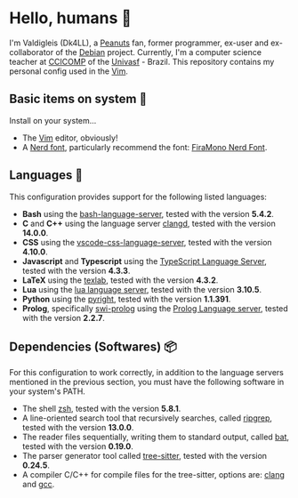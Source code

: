 # Hello, humans 👋
I'm Valdigleis (Dk4LL), a [Peanuts](https://www.peanuts.com/) fan, former programmer, ex-user and ex-collaborator of the [Debian](https://www.debian.org/) project. Currently, I'm a computer science teacher at [CCICOMP](https://portais.univasf.edu.br/ccicomp) of the [Univasf](https://www.univasf.edu.br) - Brazil. This repository contains my personal config used in the [Vim](https://www.vim.org/).

## Basic items on system 🌱
Install on your system...

- The [Vim](https://www.vim.org/) editor, obviously!
- A [Nerd font](https://www.nerdfonts.com/), particularly recommend the font: [FiraMono Nerd Font](https://github.com/ryanoasis/nerd-fonts/releases/download/v3.2.1/FiraMono.zip).

## Languages 💬
This configuration provides support for the following listed languages:

- **Bash** using the [bash-language-server](https://github.com/bash-lsp/bash-language-server), tested with the version **5.4.2**.
- **C** and **C++** using the language server [clangd](https://clangd.llvm.org/), tested with the version **14.0.0**.
- **CSS** using the [vscode-css-language-server](https://github.com/hrsh7th/vscode-langservers-extracted), tested with the version **4.10.0**.
- **Javascript** and **Typescript** using the [TypeScript Language Server](https://github.com/typescript-language-server/typescript-language-server), tested with the version **4.3.3**.
- **LaTeX** using the [texlab](https://github.com/latex-lsp/texlab), tested with the version **4.3.2**.
- **Lua** using the [lua language server](https://luals.github.io/), tested with the version **3.10.5**.
- **Python** using the [pyright](https://github.com/microsoft/pyright), tested with the version **1.1.391**.
- **Prolog**, specifically [swi-prolog](https://www.swi-prolog.org/) using the [Prolog Language server](https://github.com/jamesnvc/lsp_server), tested with the version **2.2.7**.

## Dependencies (Softwares) 📦
For this configuration to work correctly, in addition to the language servers mentioned in the previous section, you must have the following software in your system's PATH.

- The shell [zsh](https://www.zsh.org/), tested with the version **5.8.1**.
- A line-oriented search tool that recursively searches, called [ripgrep](https://github.com/BurntSushi/ripgrep), tested with the version **13.0.0**.
- The reader files sequentially, writing them to standard output, called [bat](https://github.com/sharkdp/bat), tested with the version **0.19.0**.
- The parser generator tool called [tree-sitter](https://tree-sitter.github.io/tree-sitter/), tested with the version **0.24.5**.
- A compiler C/C++ for compile files for the tree-sitter, options are: [clang](https://clang.llvm.org/) and [gcc](https://gcc.gnu.org/).

